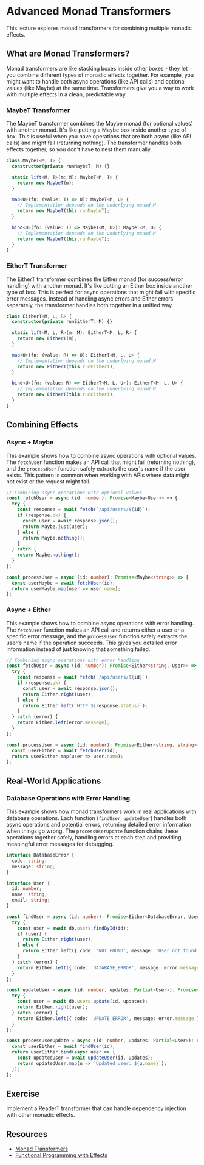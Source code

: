 # Advanced Monad Transformers

This lecture explores monad transformers for combining multiple monadic effects.

## What are Monad Transformers?

Monad transformers are like stacking boxes inside other boxes - they let you combine different types of monadic effects together. For example, you might want to handle both async operations (like API calls) and optional values (like Maybe) at the same time. Transformers give you a way to work with multiple effects in a clean, predictable way.

### MaybeT Transformer

The MaybeT transformer combines the Maybe monad (for optional values) with another monad. It's like putting a Maybe box inside another type of box. This is useful when you have operations that are both async (like API calls) and might fail (returning nothing). The transformer handles both effects together, so you don't have to nest them manually.
```typescript
class MaybeT<M, T> {
  constructor(private runMaybeT: M) {}

  static lift<M, T>(m: M): MaybeT<M, T> {
    return new MaybeT(m);
  }

  map<U>(fn: (value: T) => U): MaybeT<M, U> {
    // Implementation depends on the underlying monad M
    return new MaybeT(this.runMaybeT);
  }

  bind<U>(fn: (value: T) => MaybeT<M, U>): MaybeT<M, U> {
    // Implementation depends on the underlying monad M
    return new MaybeT(this.runMaybeT);
  }
}
```

### EitherT Transformer

The EitherT transformer combines the Either monad (for success/error handling) with another monad. It's like putting an Either box inside another type of box. This is perfect for async operations that might fail with specific error messages. Instead of handling async errors and Either errors separately, the transformer handles both together in a unified way.
```typescript
class EitherT<M, L, R> {
  constructor(private runEitherT: M) {}

  static lift<M, L, R>(m: M): EitherT<M, L, R> {
    return new EitherT(m);
  }

  map<U>(fn: (value: R) => U): EitherT<M, L, U> {
    // Implementation depends on the underlying monad M
    return new EitherT(this.runEitherT);
  }

  bind<U>(fn: (value: R) => EitherT<M, L, U>): EitherT<M, L, U> {
    // Implementation depends on the underlying monad M
    return new EitherT(this.runEitherT);
  }
}
```

## Combining Effects

### Async + Maybe

This example shows how to combine async operations with optional values. The `fetchUser` function makes an API call that might fail (returning nothing), and the `processUser` function safely extracts the user's name if the user exists. This pattern is common when working with APIs where data might not exist or the request might fail.
```typescript
// Combining async operations with optional values
const fetchUser = async (id: number): Promise<Maybe<User>> => {
  try {
    const response = await fetch(`/api/users/${id}`);
    if (response.ok) {
      const user = await response.json();
      return Maybe.just(user);
    } else {
      return Maybe.nothing();
    }
  } catch {
    return Maybe.nothing();
  }
};

const processUser = async (id: number): Promise<Maybe<string>> => {
  const userMaybe = await fetchUser(id);
  return userMaybe.map(user => user.name);
};
```

### Async + Either

This example shows how to combine async operations with error handling. The `fetchUser` function makes an API call and returns either a user or a specific error message, and the `processUser` function safely extracts the user's name if the operation succeeds. This gives you detailed error information instead of just knowing that something failed.
```typescript
// Combining async operations with error handling
const fetchUser = async (id: number): Promise<Either<string, User>> => {
  try {
    const response = await fetch(`/api/users/${id}`);
    if (response.ok) {
      const user = await response.json();
      return Either.right(user);
    } else {
      return Either.left(`HTTP ${response.status}`);
    }
  } catch (error) {
    return Either.left(error.message);
  }
};

const processUser = async (id: number): Promise<Either<string, string>> => {
  const userEither = await fetchUser(id);
  return userEither.map(user => user.name);
};
```

## Real-World Applications

### Database Operations with Error Handling

This example shows how monad transformers work in real applications with database operations. Each function (`findUser`, `updateUser`) handles both async operations and potential errors, returning detailed error information when things go wrong. The `processUserUpdate` function chains these operations together safely, handling errors at each step and providing meaningful error messages for debugging.
```typescript
interface DatabaseError {
  code: string;
  message: string;
}

interface User {
  id: number;
  name: string;
  email: string;
}

const findUser = async (id: number): Promise<Either<DatabaseError, User>> => {
  try {
    const user = await db.users.findById(id);
    if (user) {
      return Either.right(user);
    } else {
      return Either.left({ code: 'NOT_FOUND', message: 'User not found' });
    }
  } catch (error) {
    return Either.left({ code: 'DATABASE_ERROR', message: error.message });
  }
};

const updateUser = async (id: number, updates: Partial<User>): Promise<Either<DatabaseError, User>> => {
  try {
    const user = await db.users.update(id, updates);
    return Either.right(user);
  } catch (error) {
    return Either.left({ code: 'UPDATE_ERROR', message: error.message });
  }
};

const processUserUpdate = async (id: number, updates: Partial<User>): Promise<Either<DatabaseError, string>> => {
  const userEither = await findUser(id);
  return userEither.bind(async user => {
    const updatedUser = await updateUser(id, updates);
    return updatedUser.map(u => `Updated user: ${u.name}`);
  });
};
```

## Exercise
Implement a ReaderT transformer that can handle dependency injection with other monadic effects.

## Resources
- [Monad Transformers](https://en.wikibooks.org/wiki/Haskell/Monad_transformers)
- [Functional Programming with Effects](https://www.functionalprogramming.com/)
